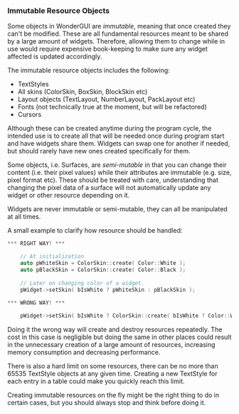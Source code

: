 ### Immutable Resource Objects

Some objects in WonderGUI are *immutable*, meaning that once created they can't be modified. These are all fundamental resources meant to be shared by a large amount of widgets. Therefore, allowing them to change while in use would require expensive book-keeping to make sure any widget affected is updated accordingly.

The immutable resource objects includes the following:

* TextStyles
* All skins (ColorSkin, BoxSkin, BlockSkin etc)
* Layout objects (TextLayout, NumberLayout, PackLayout etc)
* Fonts (not technically true at the moment, but will be refactored)
* Cursors

Although these can be created anytime during the program cycle, the intended use is to create all that will be needed once during program start and have widgets share them. Widgets can swap one for another if needed, but should rarely have new ones created specifically for them.

Some objects, i.e. Surfaces, are *semi-mutable* in that you can change their content (i.e. their pixel values) while their attributes are immutable (e.g. size, pixel format etc). These should be treated with care, understanding that changing the pixel data of a surface will not automatically update any widget or other resource depending on it.

Widgets are never immutable or semi-mutable, they can all be manipulated at all times.

A small example to clarify how resource should be handled:

```c++
*** RIGHT WAY! ***

	// At initialization
	auto pWhiteSkin = ColorSkin::create( Color::White );											
	auto pBlackSkin = ColorSkin::create( Color::Black );
										
	// Later on changing color of a widget.
	pWidget->setSkin( bIsWhite ? pWhiteSkin : pBlackSkin );
	
*** WRONG WAY! ***

	pWidget->setSkin( bIsWhite ? ColorSkin::create( bIsWhite ? Color::White : Color::Black ) );
```

Doing it the wrong way will create and destroy resources repeatedly. The cost in this case is negligible but doing the same in other places could result in the unnecessary creation of a large amount of resources, increasing memory consumption and decreasing performance. 

There is also a hard limit on some resources, there can be no more than 65535 TextStyle objects at any given time. Creating a new TextStyle for each entry in a table could make you quickly reach this limit.

Creating immutable resources on the fly might be the right thing to do in certain cases, but you should always stop and think before doing it.